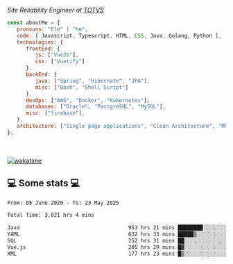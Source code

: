 <p><em>Site Reliability Engineer at <a href="https://www.totvs.com/">TOTVS</a></br>
</em></p>


```javascript
const aboutMe = {
   pronouns: "Ele" | "he",
   code: [ Javascript, Typescript, HTML, CSS, Java, Golang, Python ],
   technologies: {
      frontEnd: {
         js: ["VueJS"],
         css: ["Vuetify"]
      },
      backEnd: {
         java: ["Spring", "Hibernate", "JPA"],
         misc: ["Bash", "Shell Script"]
      },
      devOps: ["AWS", "Docker", "Kubernetes"],
      databases: ["Oracle", "PostgreSQL", "MySQL"],
      misc: ["firebase"],
   },
   architecture: ["Single page applications", "Clean Architecture", "MVC", "Microservices"],
};
```
</br></br>
[![wakatime](https://wakatime.com/badge/user/a3a8ed06-d304-4d6b-bc86-4adc418cdea7.svg)](https://wakatime.com/@a3a8ed06-d304-4d6b-bc86-4adc418cdea7)
<h2>💻 Some stats 💻</h2>

<!--START_SECTION:waka-->

```txt
From: 05 June 2020 - To: 23 May 2025

Total Time: 3,021 hrs 4 mins

Java                                   953 hrs 21 mins ████████░░░░░░░░░░░░░░░░░   31.56 %
YAML                                   632 hrs 33 mins █████▒░░░░░░░░░░░░░░░░░░░   20.94 %
SQL                                    252 hrs 31 mins ██░░░░░░░░░░░░░░░░░░░░░░░   08.36 %
Vue.js                                 205 hrs 29 mins █▓░░░░░░░░░░░░░░░░░░░░░░░   06.80 %
XML                                    177 hrs 23 mins █▒░░░░░░░░░░░░░░░░░░░░░░░   05.87 %
```

<!--END_SECTION:waka-->
